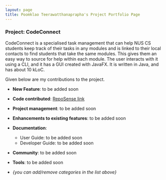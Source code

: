 ```yaml
---
layout: page
title: Poomklao Teerawatthanaprapha's Project Portfolio Page
---
```


### Project: CodeConnect

CodeConnect is a specialised task management that can help NUS CS students keep track of their tasks in any modules and is linked to their local contacts to find students that take the same modules. This gives them an easy way to source for help within each module.  The user interacts with it using a CLI, and it has a GUI created with JavaFX. It is written in Java, and has about 10 kLoC.

Given below are my contributions to the project.

* **New Feature**: to be added soon

* **Code contributed**: [RepoSense link](https://nus-cs2103-ay2223s1.github.io/tp-dashboard/?search=parnikkapore&breakdown=true)

* **Project management**: to be added soon

* **Enhancements to existing features**: to be added soon

* **Documentation**:
  * User Guide: to be added soon
  * Developer Guide: to be added soon

* **Community**: to be added soon

* **Tools**: to be added soon

* _{you can add/remove categories in the list above}_
